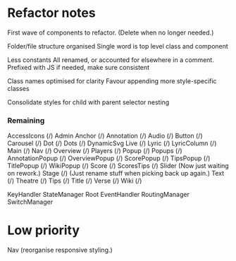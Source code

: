 # Refactor notes
First wave of components to refactor.
(Delete when no longer needed.)

Folder/file structure organised
    Single word is top level class and component

Less constants
    All renamed, or accounted for elsewhere in a comment.
    Prefixed with JS if needed, make sure consistent

Class names optimised for clarity
    Favour appending more style-specific classes

Consolidate styles for child with parent selector nesting

### Remaining

AccessIcons (/)
Admin
Anchor (/)
Annotation (/)
Audio (/)
Button (/)
Carousel (/)
Dot (/)
Dots (/)
DynamicSvg
Live (/)
Lyric (/)
LyricColumn (/)
Main (/)
Nav (/)
Overview (/)
Players (/)
Popup (/)
Popups (/)
    AnnotationPopup (/)
    OverviewPopup (/)
    ScorePopup (/)
    TipsPopup (/)
    TitlePopup (/)
    WikiPopup (/)
Score (/)
ScoresTips (/)
Slider (Now just waiting on rework.)
Stage (/) (Just rename stuff when picking back up again.)
Text (/)
Theatre (/)
Tips (/)
Title (/)
Verse (/)
Wiki (/)

KeyHandler
StateManager
Root
EventHandler
RoutingManager
SwitchManager

# Low priority
Nav (reorganise responsive styling.)